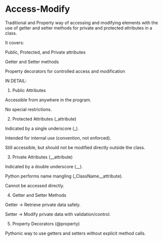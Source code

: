 # Access-Modify
Traditional and Property way of accessing and modifying elements with the use of getter and setter methods for private and protected attributes in a class. 

It covers:

Public, Protected, and Private attributes

Getter and Setter methods

Property decorators for controlled access and modification

IN DETAIL:

1. Public Attributes

Accessible from anywhere in the program.

No special restrictions.

2. Protected Attributes (_attribute)

Indicated by a single underscore (_).

Intended for internal use (convention, not enforced).

Still accessible, but should not be modified directly outside the class.

3. Private Attributes (__attribute)

Indicated by a double underscore (__).

Python performs name mangling (_ClassName__attribute).

Cannot be accessed directly.

4. Getter and Setter Methods

Getter → Retrieve private data safely.

Setter → Modify private data with validation/control.

5. Property Decorators (@property)

Pythonic way to use getters and setters without explicit method calls.
